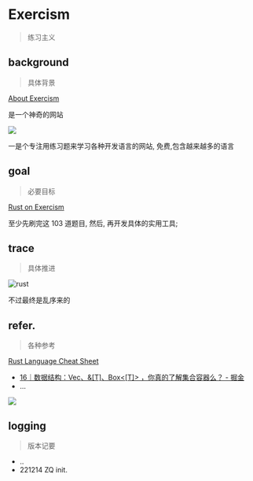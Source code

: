 # Exercism
> 练习主义


## background
> 具体背景

[About Exercism](https://exercism.org/about)

是一个神奇的网站

![](https://ipic.zoomquiet.top/2022-12-14-zshot%202022-12-14%2021.30.38.jpg)

一是个专注用练习题来学习各种开发语言的网站,
免费,包含越来越多的语言

## goal
> 必要目标

[Rust on Exercism](https://exercism.org/tracks/rust)

至少先刷完这 103 道题目, 然后, 再开发具体的实用工具;

## trace
> 具体推进

![rust](https://ipic.zoomquiet.top/2022-12-14-zshot%202022-12-14%2021.31.48.jpg)

不过最终是乱序来的


## refer.
> 各种参考

[Rust Language Cheat Sheet](https://cheats.rs/)



- [16｜数据结构：Vec<T>、&\[T\]、Box<\[T\]> ，你真的了解集合容器么？ - 掘金](https://juejin.cn/post/7146144676532191262)
- ...

![](https://p6-juejin.byteimg.com/tos-cn-i-k3u1fbpfcp/9a16a825f50d4d34866d432c15fa3ebd~tplv-k3u1fbpfcp-zoom-in-crop-mark:4536:0:0:0.image?)

## logging
> 版本记要

- ..
- 221214 ZQ init.
